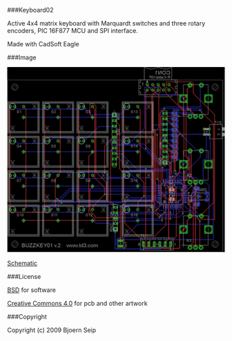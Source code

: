
###Keyboard02

Active 4x4 matrix keyboard with Marquardt switches and three rotary encoders,
PIC 16F877 MCU and SPI interface.

Made with CadSoft Eagle

###Image

![Board](Images/Keyboard02.brd.png)

[Schematic](Images/Keyboard02.sch.png)


###License

[BSD](LICENSE-BSD.txt) for software

[Creative Commons 4.0](LICENSE-CC.txt) for pcb and other artwork

###Copyright

Copyright (c) 2009 Bjoern Seip

